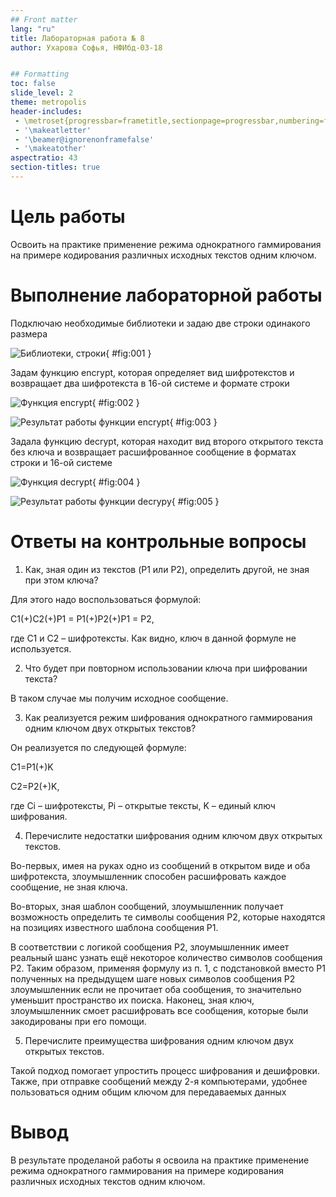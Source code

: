 ```yaml
---
## Front matter
lang: "ru"
title: Лабораторная работа № 8
author: Ухарова Софья, НФИбд-03-18


## Formatting
toc: false
slide_level: 2
theme: metropolis
header-includes: 
 - \metroset{progressbar=frametitle,sectionpage=progressbar,numbering=fraction}
 - '\makeatletter'
 - '\beamer@ignorenonframefalse'
 - '\makeatother'
aspectratio: 43
section-titles: true
---
```



# Цель работы

Освоить на практике применение режима однократного гаммирования на примере кодирования различных исходных текстов одним ключом.

# Выполнение лабораторной работы

Подключаю необходимые библиотеки и задаю две строки одинакого размера

![Библиотеки, строки](/Users/sofaavdeeva/Desktop/иб/8/image/81.png){ #fig:001 }

Задам функцию encrypt, которая определяет вид шифротекстов и возвращает два шифротекста в 16-ой системе и формате строки

![Функция encrypt](/Users/sofaavdeeva/Desktop/иб/8/image/82.png){ #fig:002 }

![Результат работы функции encrypt](/Users/sofaavdeeva/Desktop/иб/8/image/83.png){ #fig:003 }

Задала функцию decrypt, которая находит вид второго открытого текста без ключа и возвращает расшифрованное сообщение в форматах строки и 16-ой системе

![Функция decrypt](/Users/sofaavdeeva/Desktop/иб/8/image/84.png){ #fig:004 }

![Результат работы функции decrypy](/Users/sofaavdeeva/Desktop/иб/8/image/85.png){ #fig:005 }


# Ответы на контрольные вопросы

1. Как, зная один из текстов (P1 или P2), определить другой, не зная при этом ключа?

Для этого надо воспользоваться формулой:

C1(+)C2(+)P1 = P1(+)P2(+)P1 = P2,

где С1 и С2 – шифротексты. Как видно, ключ в данной формуле не используется.

2. Что будет при повторном использовании ключа при шифровании текста?

В таком случае мы получим исходное сообщение.

3. Как реализуется режим шифрования однократного гаммирования одним ключом двух открытых текстов?

Он реализуется по следующей формуле:

C1=P1(+)K

C2=P2(+)K,

где Сi – шифротексты, Pi – открытые тексты, K – единый ключ шифрования.

4. Перечислите недостатки шифрования одним ключом двух открытых текстов.

Во-первых, имея на руках одно из сообщений в открытом виде и оба шифротекста, злоумышленник способен расшифровать каждое сообщение, не зная ключа.

Во-вторых, зная шаблон сообщений, злоумышленник получает возможность определить те символы сообщения P2, которые находятся на позициях известного шаблона сообщения P1. 

В соответствии с логикой сообщения P2, злоумышленник имеет реальный шанс узнать ещё некоторое количество символов сообщения P2. 
Таким образом, применяя формулу из п. 1, с подстановкой вместо P1 полученных на предыдущем шаге новых символов 
сообщения P2 злоумышленник если не прочитает оба сообщения, то значительно уменьшит пространство их поиска. 
Наконец, зная ключ, злоумышленник смоет расшифровать все сообщения, которые были закодированы при его помощи.

5. Перечислите преимущества шифрования одним ключом двух открытых текстов.

Такой подход помогает упростить процесс шифрования и дешифровки. 
Также, при отправке сообщений между 2-я компьютерами, удобнее пользоваться одним общим ключом для передаваемых данных

# Вывод

В результате проделаной работы я освоила на практике применение режима однократного гаммирования на примере кодирования различных исходных текстов одним ключом.
